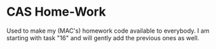 # CAS Home-Work

Used to make my (MAC's) homework code available to everybody.
I am starting with task "16" and will gently add the previous ones as well.